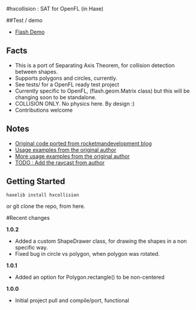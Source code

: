 #hxcollision : SAT for OpenFL (in Haxe)

##Test / demo

- [Flash Demo](http://underscorediscovery.com/sven/hxcollision)

## Facts

- This is a port of Separating Axis Theorem, for collision detection between shapes.
- Supports polygons and circles, currently.
- See tests/ for a OpenFL ready test project
- Currently specific to OpenFL, (flash.geom.Matrix class) but this will be changing soon to be standalone.
- COLLISION ONLY. No physics here. By design :)
- Contributions welcome

## Notes

- [Original code ported from rocketmandevelopment blog](http://rocketmandevelopment.com/2010/05/19/separation-of-axis-theorem-for-collision-detection/)
- [Usage examples from the original author](http://rocketmandevelopment.com/2010/11/22/using-sat/)
- [More usage examples from the original author](http://rocketmandevelopment.com/2010/11/28/detecting-collisions-with-sat/)
- [TODO : Add the raycast from author](http://rocketmandevelopment.com/2011/02/15/using-ray-casting-with-shapes/)


## Getting Started

`haxelib install hxcollision`

or git clone the repo, from here.

#Recent changes

**1.0.2**
 - Added a custom ShapeDrawer class, for drawing the shapes in a non specific way. 
 - Fixed bug in circle vs polygon, when polygon was rotated.

**1.0.1**
 - Added an option for Polygon.rectangle() to be non-centered
 
**1.0.0** 
 - Initial project pull and compile/port, functional
